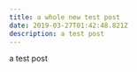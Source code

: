 ```yaml
---
title: a whole new test post
date: 2019-03-27T01:42:48.821Z
description: a test post
---
```

a test post
